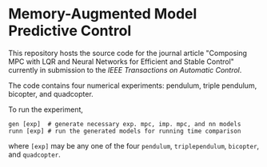 # Memory-Augmented Model Predictive Control

This repository hosts the source code for the journal article
"Composing MPC with LQR and Neural Networks for Efficient and Stable Control"
currently in submission to the _IEEE Transactions on Automatic Control_.

The code contains four numerical experiments: pendulum, triple pendulum, bicopter, and quadcopter.

To run the experiment, 
```
gen [exp]  # generate necessary exp. mpc, imp. mpc, and nn models
runn [exp] # run the generated models for running time comparison
```
where `[exp]` may be any one of the four `pendulum`, `triplependulum`, `bicopter`, and `quadcopter`.
